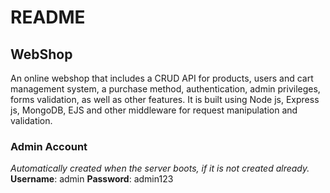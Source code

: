 # README

## WebShop

An online webshop that includes a CRUD API for products, users and cart management system, a purchase method, authentication, admin privileges, forms validation, as well as other features. It is built using Node js, Express js, MongoDB, EJS and other middleware for request manipulation and validation.

### Admin Account

_Automatically created when the server boots, if it is not created already._
**Username**: admin
**Password**: admin123
